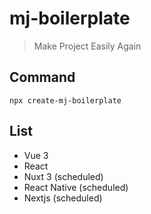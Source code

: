 # mj-boilerplate

> Make Project Easily Again

## Command

```
npx create-mj-boilerplate
```

## List

- Vue 3
- React
- Nuxt 3 (scheduled)
- React Native (scheduled)
- Nextjs (scheduled)
